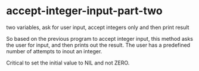 accept-integer-input-part-two
============================

two variables, ask for user input, accept integers only and then print result

So based on the previous program to accept integer input, this method  asks the user for input, and then prints out the result. The user has a predefined number of attempts to inout an integer.

Critical to set the initial value to NIL and not ZERO.



